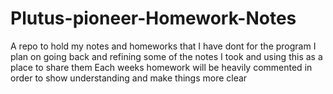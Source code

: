 # Plutus-pioneer-Homework-Notes
A repo to hold my notes and homeworks that I have dont for the program
I plan on going back and refining some of the notes I took and using this as a place to share them
Each weeks homework will be heavily commented in order to show understanding and make things more clear 
